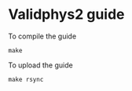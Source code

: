 # Validphys2 guide

To compile the guide

```Shell
make
```

To upload the guide

```Shell
make rsync
```
